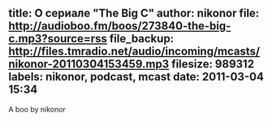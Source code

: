 title: О сериале "The Big C"
author: nikonor
file: http://audioboo.fm/boos/273840-the-big-c.mp3?source=rss
file_backup: http://files.tmradio.net/audio/incoming/mcasts/nikonor-20110304153459.mp3
filesize: 989312
labels: nikonor, podcast, mcast
date: 2011-03-04 15:34
---
A boo by nikonor
